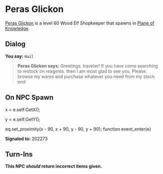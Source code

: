 # Peras Glickon



[Peras Glickon](/npc/202137) is a level 60 Wood Elf Shopkeeper that spawns in [Plane of Knowledge](/zone/202).



## Dialog

**You say:** `Hail`



>**Peras Glickon says:** Greetings. traveler! If you have come searching to restock on reagents. then I am most glad to see you. Please. browse my wares and purchase whatever you need from my stock.
end



## On NPC Spawn

x = e.self:GetX();

y = e.self:GetY();

eq.set_proximity(x - 90, x + 90, y - 90, y + 90);
function event_enter(e)

**Signaled to:** 202273


## Turn-Ins



**This NPC *should* return incorrect items given.**





